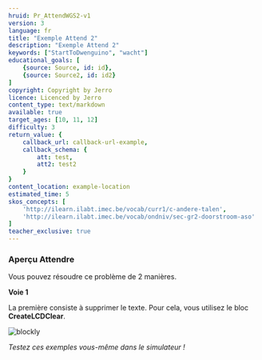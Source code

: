 ```yaml
---
hruid: Pr_AttendWGS2-v1
version: 3
language: fr
title: "Exemple Attend 2"
description: "Exemple Attend 2"
keywords: ["StartToDwenguino", "wacht"]
educational_goals: [
    {source: Source, id: id}, 
    {source: Source2, id: id2}
]
copyright: Copyright by Jerro
licence: Licenced by Jerro
content_type: text/markdown
available: true
target_ages: [10, 11, 12]
difficulty: 3
return_value: {
    callback_url: callback-url-example,
    callback_schema: {
        att: test,
        att2: test2
    }
}
content_location: example-location
estimated_time: 5
skos_concepts: [
    'http://ilearn.ilabt.imec.be/vocab/curr1/c-andere-talen', 
    'http://ilearn.ilabt.imec.be/vocab/ondniv/sec-gr2-doorstroom-aso'
]
teacher_exclusive: true
---
```


### Aperçu Attendre

Vous pouvez résoudre ce problème de 2 manières.

**Voie 1**

La première consiste à supprimer le texte. Pour cela, vous utilisez le bloc **CreateLCDClear**.

![blockly](@learning-object/WACHTWGS2-v1/nl/3)

*Testez ces exemples vous-même dans le simulateur !*